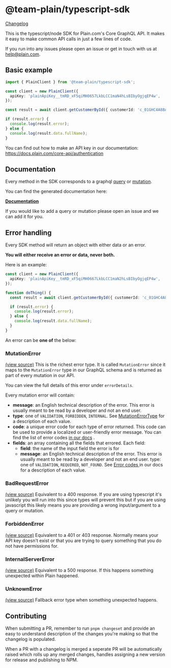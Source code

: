 # @team-plain/typescript-sdk

[Changelog]('./CHANGELOG.md')

This is the typescript/node SDK for Plain.com's Core GraphQL API. It makes it easy to make common API calls in just a few lines of code.

If you run into any issues please open an issue or get in touch with us at <help@plain.com>.

## Basic example

```ts
import { PlainClient } from '@team-plain/typescript-sdk';

const client = new PlainClient({
  apiKey: 'plainApiKey__tmRD_xF5qiMH0657LkbLCC1maN4hLsBIbyOgjqEP4w',
});

const result = await client.getCustomerById({ customerId: 'c_01GHC4A88A9D49Q30AAWR3BN7P' });

if (result.error) {
  console.log(result.error);
} else {
  console.log(result.data.fullName);
}
```

You can find out how to make an API key in our documentation: <https://docs.plain.com/core-api/authentication>

## Documentation

Every method in the SDK corresponds to a graphql [query](./src/graphql/queries/) or [mutation](./src/graphql/mutations/).

You can find the generated documentation here:

**[Documentation](https://plain-typescript-sdk-docs.vercel.app/classes/PlainClient.html)**

If you would like to add a query or mutation please open an issue and we can add it for you.

## Error handling

Every SDK method will return an object with either data or an error.

**You will either receive an error or data, never both.**

Here is an example:

```ts
const client = new PlainClient({
  apiKey: 'plainApiKey__tmRD_xF5qiMH0667LkbLCC1maN2hLsBIbyOgjqEP4w',
});

function doThing() {
  const result = await client.getCustomerById({ customerId: 'c_01GHC4A88A9D49Q30AAWR3BN7P' });

  if (result.error) {
    console.log(result.error);
  } else {
    console.log(result.data.fullName);
  }
}
```

An error can be **one of** the below:

### MutationError

[(view source)](./src/error.ts)
This is the richest error type. It is called `MutationError` since it maps to the `MutationError` type in our GraphQL schema and is returned as part of every mutation in our API.

You can view the full details of this error under `errorDetails`.

Every mutation error will contain:

- **message**: an English technical description of the error. This error is usually meant to be read by a developer and not an end user.
- **type**: one of `VALIDATION`, `FORBIDDEN`, `INTERNAL`. See [MutationErrorType](https://docs.plain.com/core-api/reference/enums/mutation-error-type) for a description of each value.
- **code**: a unique error code for each type of error returned. This code can be used to provide a localized or user-friendly error message. You can find the list of error codes [in our docs](https://docs.plain.com/error-codes) .
- **fields**: an array containing all the fields that errored. Each field:
  - **field**: the name of the input field the error is for
  - **message**: an English technical description of the error. This error is usually meant to be read by a developer and not an end user.
    type: one of `VALIDATION`, `REQUIRED`, `NOT_FOUND`. See [Error codes
    ](https://www.plain.com/docs/graphql/error-codes) in our docs for a description of each value.

### BadRequestError

[(view source)](./src/error.ts)
Equivalent to a 400 response. If you are using typescript it's unlikely you will run into this since types will prevent this but if you are using javascript this likely means you are providing a wrong input/argument to a query or mutation.

### ForbiddenError

[(view source)](./src/error.ts)
Equivalent to a 401 or 403 response. Normally means your API key doesn't exist or that you are trying to query something that you do not have permissions for.

### InternalServerError

[(view source)](./src/error.ts)
Equivalent to a 500 response. If this happens something unexpected within Plain happened.

### UnknownError

[(view source)](./src/error.ts)
Fallback error type when something unexpected happens.

## Contributing

When submitting a PR, remember to run `pnpm changeset` and provide an easy to understand description of the changes you're making so that the changelog is populated.

When a PR with a changelog is merged a seperate PR will be automatically raised which rolls up any merged changes, handles assigning a new version for release and publishing to NPM.

